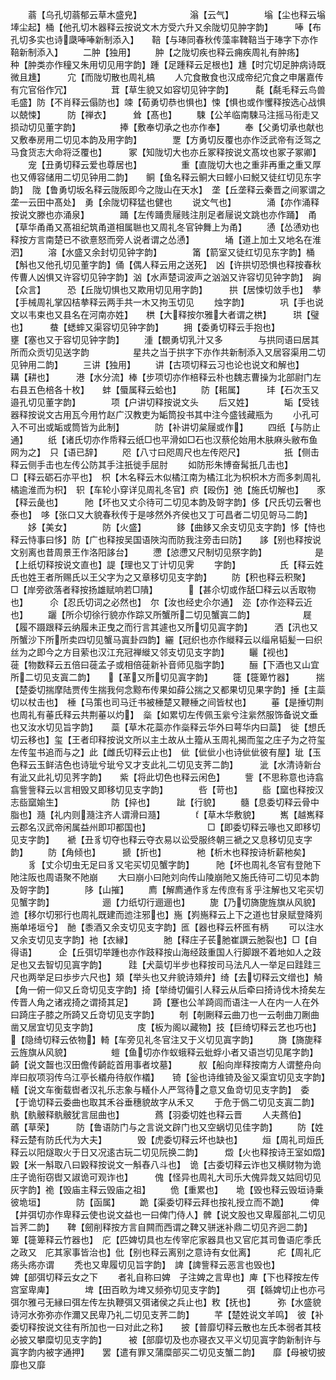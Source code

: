 <!-- { "loadSidebar": true } -->
　　蓊【乌孔切蓊郁云草木盛皃】　　　　　　滃【云气】　　　　塕【尘也释云塕埲尘起】桶【他孔切木器释云按说文木方受六升又余陇切见肿字韵】　　　唪【布孔切多实也诗瓞唪唪新制添入】　　鞛【与琫同春秋传藻率鞞鞛当于琫字下亦作鞛新制添入】
　　二肿【独用】
　　肿【之陇切疾也释云痈疾周礼有肿疡】　　　种【肿类亦作穜又朱用切见用字韵】踵【足踵释云足根也】尰【时宂切足肿病诗既微且尰】　　　宂【而陇切散也周礼槁
　　人宂食散食也汉成帝纪宂食之申屠嘉传有宂官俗作冗】　　　　　茸【草生貌又如容切见钟字韵】　　　氄【氄毛释云鸟兽毛盛】防【不肖释云傝防也】竦【荀勇切恭也惧也】悚【惧也或作戄释按选心战惧以兢悚】　　　防【禅衣】　　　耸【髙也】
　　駷【公羊临南駷马注摇马衔走又损动切见董字韵】　　　　　捧【敷奉切承之也亦作奉】
　　奉【父勇切承也献也又敷奉房用二切见本韵及用字韵】　　　　覂【方勇切反覆也亦作泛武帝有泛驾之马食货志大命将泛覆也】　　　冢【知陇切大也亦丘冢释按说文髙坟也冢子冢卿】
　　宠【丑勇切释云爱也尊居也】　　　　　重【直陇切大也之重非再重之重又厚也又傅容储用二切见钟用二韵】　　鲖【鱼名释云鲖大曰鲣小曰鮵又徒红切见东字韵】　陇【鲁勇切坂名释云陇阪即今之陇山在天水】　垄【丘垄释云秦晋之间冢谓之垄一云田中髙处】　勇【余陇切释猛也健也
　　说文气也】　　　　涌【亦作涌释按说文滕也亦涌泉】　　　　踊【左传踊贵屦贱注刖足者屦说文跳也亦作踊】　甬【草华甬甬又髙祖纪筑甬道相属聮也又周礼冬官钟舞上为甬】
　　慂【怂慂劝也释按方言南楚已不欲憙怒而旁人说者谓之怂慂】　　　　埇【道上加土又地名在淮泗】
　　溶【水盛又余封切见钟字韵】　　　　筩【箭室又徒红切见东字韵】桶【斛也又他孔切见董字韵】俑【偶人释云用之送死】　凶【许拱切恐惧也释按春秋传曹人凶惧又许容切见钟字韵】汹【水声楚词波声之汹汹又许容切见钟字韵】　詾【众言】　　　恐【丘陇切惧也又欺用切见用字韵】　　　拱【居悚切敛手也】　拲【手械周礼掌囚桔拲释云两手共一木又拘玉切见
　　烛字韵】　　　　巩【手也说文以韦束也又县名在河南亦姓】　　栱【大释按尔雅大者谓之栱】　　　珙【璧也】　　　蛬【蟋蟀又渠容切见钟字韵】
　　拥【委勇切释云手抱也】　　　　　壅【塞也又于容切见钟字韵】
　　湩【覩勇切乳汁又多　　　　与拱同语曰居其所而众贡切见送字韵　　　　　星共之当于拱字下亦作共新制添入又居容渠用二切见钟用二韵】
　　三讲【独用】
　　讲【古项切释云习也论也说文和解也】　　　耩【耕也】　　　港【水分流】棒【步项切亦作棓释云朴也魏志曹操为北部尉门左右县五色棓各十枚】　　蚌【蜃属释云蛤也】
　　防【耜属】　　　玤【石次玉又邉孔切见董字韵】　　　　项【户讲切释按说文头
　　后又姓】　　　　缿【受钱器释按说文古用瓦今用竹赵广汉教吏为缿筒投书其中注今盛钱藏瓶为
　　小孔可入不可出或缿或筒皆为此制】　　　　防【补讲切枲屦或作】
　　四纸【与防止通】
　　纸【诸氏切亦作帋释云纸□也平滑如□石也汉蔡伦始用木肤麻头敝布鱼网为之】　只【语已辞】
　　咫【八寸曰咫周尺也左传咫尺】　　　　　扺【侧击释云侧手击也左传公防其手注扺徙手屈肘
　　如防形朱博奋髯扺几击也】　　　　　　□【释云砺石亦平也】　枳【木名释云木似橘江南为橘江北为枳枳木方而多刺周礼橘逾淮而为枳】　轵【车轮小穿详见周礼冬官】疻【殴伤】弛【施氏切解也】　　豕【释云彘也】　　　阤【坏也又丈尒待可二切见本韵及哿字韵】侈【尺氏切云奢也泰也】　哆【张口又大貌春秋传于是哆然外齐侯也又丁可昌者二切见哿马二韵】
　　姼【美女】　　　　防【火盛】　　　　鉹【曲鉹又余支切见支字韵】恀【恃也释云恃事曰恀】防【广也释按吴国语陜沟而防我注旁击曰防】　　誃【别也释按说文别离也昔周景王作洛阳誃台】
　　懘【惉懘又尺制切见祭字韵】　　　　　　是【上纸切释按说文直也】諟【理也又丁计切见霁
　　字韵】　　　　　氏【释云姓氏也姓王者所赐氏以王父字为之又章移切见支字韵】
　　防【积也释云积聚】　　□【岸旁欲落者释按扬雄赋响若□隤】　　　　【甚尒切或作舐□释云以舌取物也】　　　尒【忍氏切词之必然也】　尔【汝也经史尒尔通】　迩【亦作迩释云近也】
　　躧【所尒切徐行貌亦作踪又所蟹所二切见蟹寘二韵】　　　　　　屣【履不蹑跟释云纳履未正曳之而行言其遽也又所切见寘字韵】　　　洒【汛也又所蟹沙下所所卖四切见蟹马寘卦四韵】纚【冠织也亦作縰释云以缁帛韬髪一曰织丝为之即今之方目萦也汉江充冠禅縰又邻支切见支字韵】
　　矖【视也】　　　　蓰【物数释云五倍曰蓰孟子或相倍蓰新补音师见脂字韵】
　　酾【下酒也又山宜所二切见支寘二韵】　　【革又所切见寘字韵】
　　簁【簁箄竹器】　　　揣【楚委切揣摩陆贾传生揣我何念黥布传果如薛公揣之又都果切见果字韵】捶【主蘂切以杖击也】　棰【马策也司马迁书被棰楚又鞭棰之间皆杖也】
　　菙【是捶切荆也周礼有菙氏释云共荆菙以灼】　橤【如累切左传佩玉繠兮注繠然服饰备说文垂也又汝水切见旨字韵】　　蘂【草木花蘂亦作橤释云华外曰萼华内曰蘂】　徙【想氏切云移也】玺【王者印释按说文所以主土故从土籀从玉周礼揭而玺之庄子为之符玺左传玺书追而与之】此【雌氏切释云止也】　佌【佌佌小也诗佌佌彼有屋】玼【玉色释云玉鲜洁色也诗玼兮玼兮又才支此礼二切见支荠二韵】　　　泚【水清诗新台有泚又此礼切见荠字韵】　　紫【将此切色也释云闲色】
　　訾【不思称意也诗翕翕訾訾释云以言相毁又即移切见支字韵】　　　　呰【苛也】
　　啙【窳也释按汉志啙窳媮生】　　　　　　防【捽也】　　　跐【行貌】
　　髓【息委切释云骨中脂也】瀡【礼内则瀡注齐人谓滑曰瀡】　　　　【草木华敷貌】
　　嶲【越嶲释云郡名汉武帝闲属益州即卭都国也】　　　　　　　□【即委切释云喙也又即移切见支字韵】　　褫【丑豸切夺也释云夺衣易以讼受服终朝三褫之又息移切见支字韵】
　　防【角倾也】　　　搋【折也】　　　　杝【析木也释按诗析薪杝矣】
　　豸【丈尒切虫无足曰豸又宅买切见蟹字韵】　　　阤【坏也周礼冬官有登阤下阤注阪也周语聚不阤崩
　　大曰崩小曰阤刘向传山陵崩阤又施氏待可二切见本韵及哿字韵】　　　　陊【山摧】
　　廌【解廌通作豸左传庶有豸乎注解也又宅买切见蟹字韵】　　　　　　逦【力纸切行逦逦也】
　　旎【乃切旖旎旌旗从风貌】　　　　　　迆【移尔切邪行也周礼既建而迆注邪也】崺【峛崺释云上下之道也甘泉赋登降峛崺单埢垣兮】　酏【黍酒又余支切见支字韵】匜【器也释云杯匜有柄
　　可以注水又余支切见支字韵】衪【衣縁】　　　　肔【释庄子苌肔崔譔云肔裂也】□【自得语】　　　企【丘弭切举踵也亦作跂释按山海经跂重国人行脚跟不着地如人之跂足也又去智切见寘字韵】　　　跬【犬蘂切半步也释按司马法凡人一举足曰跬跬三尺也两举足曰歩步六尺也】頍【举头也又弁貌诗頍弁】绮【去切释云文缯也】觭【角一俯一仰又丘竒切见支字韵】掎【举绮切偏引人释云从后牵曰掎诗伐木掎矣左传晋人角之诸戎掎之谓掎其足】
　　踦【蹇也公羊踦闾而语注一人在内一人在外曰踦庄子膝之所踦又丘竒切见支字韵】
　　剞【剞劂释云曲刀也一云剞曲刀劂曲凿又居宜切见支字韵】　　　　　庋【板为阁以藏物】技【巨绮切释云艺也巧也】　【隐绮切释云依物】輢【车旁见礼冬官注又于义切见寘字韵】
　　旖【旖旎释云旌旗从风貌】　　　　　螘【鱼切亦作蚁蛾释云蚍蜉小者又语岂切见尾字韵】齮【说文齧也汉田儋传齮龁首用事者坟墓】　　　舣【船向岸释按南方人谓整舟向岸曰舣项羽传乌江亭长檥舟待舣作檥】　　锜【釡也诗维锜及釡又渠宜切见支字韵】　　　轙【说文车衡载辔者汉礼乐志象与轙仆人严驾待之意又鱼竒切见支字韵】　委【于诡切释云委曲也取其禾谷垂穗貌故字从禾又
　　于危于僞二切见支寘二韵】骫【骫骳释骫骳犹言屈曲也】　　　　蔿【羽委切姓也释云晋
　　人夫蔿伯】　　　　蘤【草荣】　　　防【鲁语防门与之言说文辟门也又空蜗切见佳字韵】
　　防【姓释云楚有防氏代为大夫】　　　　毁【虎委切释云坏也缺也】
　　烜【周礼司烜氏释云以阳燧取火于日又况逺古玩二切见阮换二韵】　　　燬【火也释按诗王室如燬】毇【米一斛取八曰毇释按说文一斛舂八斗也】　诡【古委切释云诈也又横财物为诡庄子诡衔窃辔又諔诡可观诈也】　　　傀【怪异也周礼大司乐大傀异烖又姑囘切见灰字韵】祪【毁庙主释云毁庙之祖】
　　佹【重累也】　　垝【毁也释云毁垣诗乗彼垝垣】　　　　防【函属】
　　跪【渠委切释云拜也按礼授立而不跪】　　　俾【并弭切亦作卑释云使也说文益也一曰俾门侍人】髀【说文股也又卑履部礼二切见旨荠二韵】　　鞞【劒削释按方言自闗而西谓之鞞又骈迷补鼎二切见齐迥二韵】　　　箄【簁箄释云竹器也】　庀【匹婢切具也左传宰庀家器具也又官庀其司鲁语庀季氏之政又　庀其家事皆治也】仳【别也释云离别之意诗有女仳离】　　　疕【周礼庀疡头疡亦谓
　　秃也又卑履切见旨字韵】　諀【諀訾释云恶言也毁也】　　　　　婢【部弭切释云女之下
　　者礼自称曰婢　子注婢之言卑也】庳【下也释按左传宫室卑庳】　　　　埤【田百畂为埤又频弥切见支字韵】　　　弭【緜婢切止也亦弓弭尔雅弓无縁曰弭左传左执鞭弭又弭诸侯之兵止也】敉【抚也】　　　弥【水盛貌诗河水弥弥亦作濔又民卑乃礼二切见支荠二韵】
　　芊【楚姓说文羊鸣】　彼【补委切释按说文往有所加也一曰对此之称】　　披【普靡切释云散也左氏本弱者其枝必披又攀糜切见支字韵】　　　被【部靡切及也亦寝衣又平义切见寘字韵新制许与寘字韵内被字通押】　　罢【遣有罪又蒲糜部买二切见支蟹二韵】　　靡【母被切披靡也又靡
